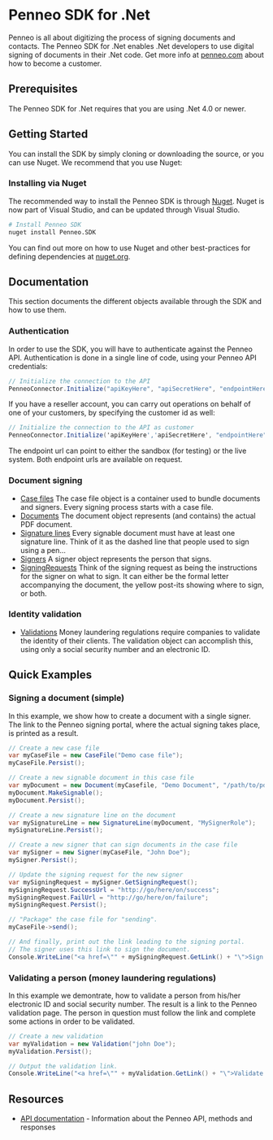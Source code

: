 # Penneo SDK for .Net
Penneo is all about digitizing the process of signing documents and contacts. The Penneo SDK for .Net enables .Net developers to use digital signing of documents in their .Net code. Get more info at [penneo.com](https://penneo.com/) about how to become a customer.

## Prerequisites
The Penneo SDK for .Net requires that you are using .Net 4.0 or newer. 

## Getting Started
You can install the SDK by simply cloning or downloading the source, or you can use Nuget. We recommend that you use Nuget:

### Installing via Nuget

The recommended way to install the Penneo SDK is through [Nuget](http://www.nuget.org/). Nuget is now part of Visual Studio, and can be updated through Visual Studio.

```bash
# Install Penneo SDK
nuget install Penneo.SDK
```

You can find out more on how to use Nuget and other best-practices for defining dependencies at [nuget.org](http://www.nuget.org/).

## Documentation
This section documents the different objects available through the SDK and how to use them. 

### Authentication
In order to use the SDK, you will have to authenticate against the Penneo API. Authentication is done in a single line of code, using your Penneo API credentials:

```c#
// Initialize the connection to the API
PenneoConnector.Initialize("apiKeyHere", "apiSecretHere", "endpointHere");
```

If you have a reseller account, you can carry out operations on behalf of one of your customers, by specifying the customer id as well:

```c#
// Initialize the connection to the API as customer
PenneoConnector.Initialize('apiKeyHere','apiSecretHere', "endpointHere", "customerIdHere");
```

The endpoint url can point to either the sandbox (for testing) or the live system. Both endpoint urls are available on request.

### Document signing
* [Case files][casefile-docs]
The case file object is a container used to bundle documents and signers. Every signing process starts with a case file.
* [Documents][document-docs]
The document object represents (and contains) the actual PDF document.
* [Signature lines][signature-line-docs]
Every signable document must have at least one signature line. Think of it as the dashed line that people used to sign using a pen...
* [Signers][signer-docs]
A signer object represents the person that signs.
* [SigningRequests][signing-request-docs]
Think of the signing request as being the instructions for the signer on what to sign. It can either be the formal letter accompanying the document, the yellow post-its showing where to sign, or both.

### Identity validation
* [Validations][validation-docs]
Money laundering regulations require companies to validate the identity of their clients. The validation object can accomplish this, using only a social security number and an electronic ID.

## Quick Examples

### Signing a document (simple)
In this example, we show how to create a document with a single signer.
The link to the Penneo signing portal, where the actual signing takes place, is printed as a result.

```c#
// Create a new case file
var myCaseFile = new CaseFile("Demo case file");
myCaseFile.Persist();

// Create a new signable document in this case file
var myDocument = new Document(myCasefile, "Demo Document", "/path/to/pdfFile");
myDocument.MakeSignable();
myDocument.Persist();

// Create a new signature line on the document
var mySignatureLine = new SignatureLine(myDocument, "MySignerRole");
mySignatureLine.Persist();

// Create a new signer that can sign documents in the case file
var mySigner = new Signer(myCaseFile, "John Doe");
mySigner.Persist();

// Update the signing request for the new signer
var mySigningRequest = mySigner.GetSigningRequest();
mySigningRequest.SuccessUrl = "http://go/here/on/success";
mySigningRequest.FailUrl = "http://go/here/on/failure";
mySigningRequest.Persist();

// "Package" the case file for "sending".
myCaseFile->send();

// And finally, print out the link leading to the signing portal.
// The signer uses this link to sign the document.
Console.WriteLine("<a href=\"" + mySigningRequest.GetLink() + "\">Sign now</a>");
```

### Validating a person (money laundering regulations)
In this example we demontrate, how to validate a person from his/her electronic ID and social security number.
The result is a link to the Penneo validation page. The person in question must follow the link and complete some actions in order to be validated.

```c#
// Create a new validation
var myValidation = new Validation("john Doe");
myValidation.Persist();

// Output the validation link.
Console.WriteLine("<a href=\"" + myValidation.GetLink() + "\">Validate now</a>");
```

## Resources

* [API documentation][docs-api] - Information about the Penneo API, methods and responses


[docs-api]: https://app.penneo.com/api/docs
[casefile-docs]: docs/casefile.md
[document-docs]: docs/document.md
[signature-line-docs]: docs/signature-line.md
[signer-docs]: docs/signer.md
[signing-request-docs]: docs/signing-request.md
[validation-docs]: docs/validation.md
